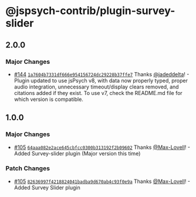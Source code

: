 # @jspsych-contrib/plugin-survey-slider

## 2.0.0

### Major Changes

- [#144](https://github.com/jspsych/jspsych-contrib/pull/144) [`1a7604b7331df666e954156724dc29228b37ffe7`](https://github.com/jspsych/jspsych-contrib/commit/1a7604b7331df666e954156724dc29228b37ffe7) Thanks [@jadeddelta](https://github.com/jadeddelta)! - Plugin updated to use jsPsych v8, with data now properly typed, proper audio integration, unnecessary timeout/display clears removed, and citations added if they exist. To use v7, check the README.md file for which version is compatible.

## 1.0.0

### Major Changes

- [#105](https://github.com/jspsych/jspsych-contrib/pull/105) [`64aaa082e2ace645cbfcc0300b313192f2b09602`](https://github.com/jspsych/jspsych-contrib/commit/64aaa082e2ace645cbfcc0300b313192f2b09602) Thanks [@Max-Lovell](https://github.com/Max-Lovell)! - Added Survey-slider plugin (Major version this time)

### Patch Changes

- [#105](https://github.com/jspsych/jspsych-contrib/pull/105) [`82636997f4218824041badba9d670ab4c93f0e9a`](https://github.com/jspsych/jspsych-contrib/commit/82636997f4218824041badba9d670ab4c93f0e9a) Thanks [@Max-Lovell](https://github.com/Max-Lovell)! - Added Survey Slider plugin
